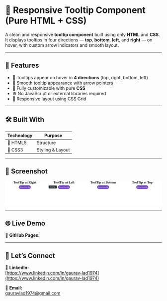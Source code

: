 # 🧭 Responsive Tooltip Component (Pure HTML + CSS)

A clean and responsive **tooltip component** built using only **HTML** and **CSS**.  
It displays tooltips in four directions — **top**, **bottom**, **left**, and **right** — on hover, with custom arrow indicators and smooth layout.

---

## 🎨 Features

- 📌 Tooltips appear on hover in **4 directions** (top, right, bottom, left)
- 💬 Smooth tooltip appearance with arrow pointers
- 🎨 Fully customizable with pure **CSS**
- ⚙️ No JavaScript or external libraries required
- 📱 Responsive layout using CSS Grid

---

## 🛠️ Built With

| Technology | Purpose          |
| ---------- | ---------------- |
| 🧱 HTML5   | Structure        |
| 🎨 CSS3    | Styling & Layout |

---

## 📸 Screenshot

![Responsive Tooltip Component](preview/responsive-tooltip-preview.png)

---

## 🌐 Live Demo

🔗 **GitHub Pages:**

---

## 📧 Let’s Connect

🔗 **LinkedIn:**  
[https://www.linkedin.com/in/gaurav-lad1974](https://www.linkedin.com/in/gaurav-lad1974)

📨 **Email:**  
gauravlad1974@gmail.com
